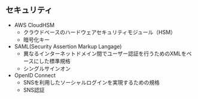 ## セキュリティ
- AWS CloudHSM
    - クラウドベースのハードウェアセキュリティモジュール（HSM）
    - 暗号化キー
- SAML(Security Assertion Markup Langage)
    - 異なるインターネットドメイン間でユーザー認証を行うためのXMLをベースにした標準規格
    - シングルサインオン
- OpenID Connect
    - SNSを利用したソーシャルログインを実現するための規格
    - SNS認証